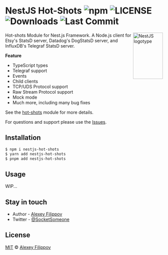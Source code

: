 # NestJS Hot-Shots ![npm](https://img.shields.io/npm/v/nestjs-hot-shots) ![LICENSE](https://img.shields.io/npm/l/nestjs-hot-shots) ![Downloads](https://img.shields.io/npm/dm/nestjs-hot-shots) ![Last Commit](https://img.shields.io/github/last-commit/SocketSomeone/nestjs-hot-shots)

<img align="right" width="95" height="148" title="NestJS logotype" src="https://nestjs.com/img/logo-small.svg" />

Hot-shots Module for Nest.js Framework. A Node.js client for Etsy's StatsD server, Datadog's DogStatsD server, and InfluxDB's Telegraf StatsD server.

**Feature**
- TypeScript types
- Telegraf support
- Events
- Child clients
- TCP/UDS Protocol support
- Raw Stream Protocol support
- Mock mode
- Much more, including many bug fixes

See the [hot-shots](https://www.npmjs.com/package/hot-shots) module for more details.

For questions and support please use the [Issues](https://github.com/SocketSomeone/nestjs-hot-shots/issues/new?assignees=&labels=question&template=question.yml).

## Installation

```bash
$ npm i nestjs-hot-shots
$ yarn add nestjs-hot-shots
$ pnpm add nestjs-hot-shots
```

## Usage

WIP...

## Stay in touch

* Author - [Alexey Filippov](https://t.me/socketsomeone)
* Twitter - [@SocketSomeone](https://twitter.com/SocketSomeone)

## License

[MIT](https://github.com/SocketSomeone/nestjs-hot-shots/blob/master/LICENSE) © [Alexey Filippov](https://github.com/SocketSomeone)
